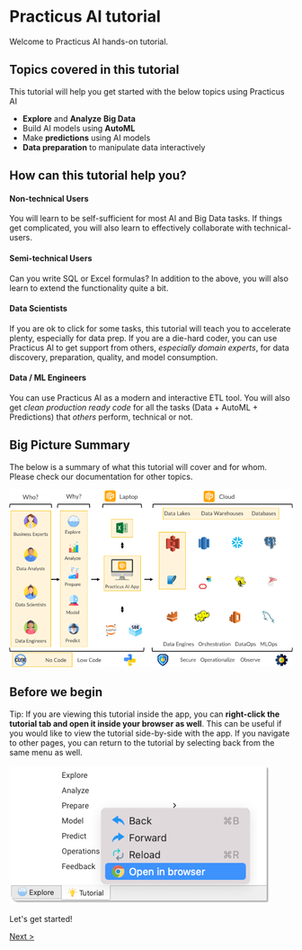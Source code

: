 # Practicus AI tutorial 

Welcome to Practicus AI hands-on tutorial. 

## Topics covered in this tutorial

This tutorial will help you get started with the below topics using Practicus AI

- **Explore** and **Analyze** **Big Data**
- Build AI models using **AutoML** 
- Make **predictions** using AI models 
- **Data preparation** to manipulate data interactively 

## How can this tutorial help you?

#### Non-technical Users 

You will learn to be self-sufficient for most AI and Big Data tasks. If things get complicated, you will also learn to effectively collaborate with technical-users.

#### Semi-technical Users 

Can you write SQL or Excel formulas? In addition to the above, you will also learn to extend the functionality quite a bit.

#### Data Scientists

If you are ok to click for some tasks, this tutorial will teach you to accelerate plenty, especially for data prep.  If you are a die-hard coder, you can use Practicus AI to get support from others, _especially domain experts_, for data discovery, preparation, quality, and model consumption. 

#### Data / ML Engineers

You can use Practicus AI as a modern and interactive ETL tool. You will also get _clean production ready code_ for all the tasks (Data + AutoML + Predictions) that _others_ perform, technical or not.

## Big Picture Summary

The below is a summary of what this tutorial will cover and for whom. Please check our documentation for other topics. 

![](img/other/big-picture.png)


## Before we begin

Tip: If you are viewing this tutorial inside the app, you can **right-click the tutorial tab and open it inside your browser as well**. This can be useful if you would like to view the tutorial side-by-side with the app.  If you navigate to other pages, you can return to the tutorial by selecting back from the same menu as well.

![open in browser](img/other/open-in-browser.png)

Let's get started! 

[Next >](data-analysis-intro.md)